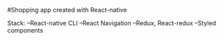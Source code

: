 #Shopping app created with React-native

Stack:
–React-native CLI
–React Navigation
–Redux, React-redux
–Styled components